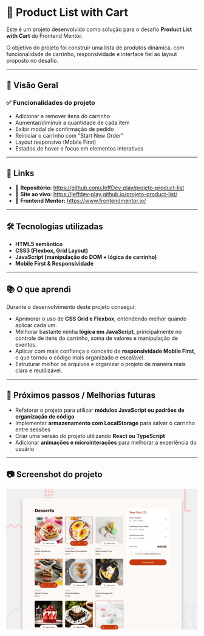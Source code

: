 # 🛒 Product List with Cart

Este é um projeto desenvolvido como solução para o desafio **Product List with Cart** do Frontend Mentor.

O objetivo do projeto foi construir uma lista de produtos dinâmica, com funcionalidade de carrinho, responsividade e interface fiel ao layout proposto no desafio.

---

## 📌 **Visão Geral**

### ✅ **Funcionalidades do projeto**

- Adicionar e remover itens do carrinho  
- Aumentar/diminuir a quantidade de cada item  
- Exibir modal de confirmação de pedido  
- Reiniciar o carrinho com "Start New Order"  
- Layout responsivo (Mobile First)  
- Estados de hover e focus em elementos interativos  

---

## 🚀 **Links**

- 🔹 **Repositório:** https://github.com/JeffDev-play/projeto-product-list  
- 🔹 **Site ao vivo:** https://jeffdev-play.github.io/projeto-product-list/
- 🔹 **Frontend Mentor:** https://www.frontendmentor.io/

---

## 🛠️ **Tecnologias utilizadas**

- **HTML5 semântico**
- **CSS3 (Flexbox, Grid Layout)**
- **JavaScript (manipulação do DOM + lógica de carrinho)**
- **Mobile First & Responsividade**

---

## 📚 **O que aprendi**

Durante o desenvolvimento deste projeto consegui:

- Aprimorar o uso de **CSS Grid e Flexbox**, entendendo melhor quando aplicar cada um.  
- Melhorar bastante minha **lógica em JavaScript**, principalmente no controle de itens do carrinho, soma de valores e manipulação de eventos.  
- Aplicar com mais confiança o conceito de **responsividade Mobile First**, o que tornou o código mais organizado e escalável.  
- Estruturar melhor os arquivos e organizar o projeto de maneira mais clara e reutilizável.

---

## 🧠 **Próximos passos / Melhorias futuras**

- Refatorar o projeto para utilizar **módulos JavaScript ou padrões de organização de código**  
- Implementar **armazenamento com LocalStorage** para salvar o carrinho entre sessões  
- Criar uma versão do projeto utilizando **React ou TypeScript**  
- Adicionar **animações e microinterações** para melhorar a experiência do usuário

---

## 📷 **Screenshot do projeto**

![Preview do projeto](preview.jpg)




